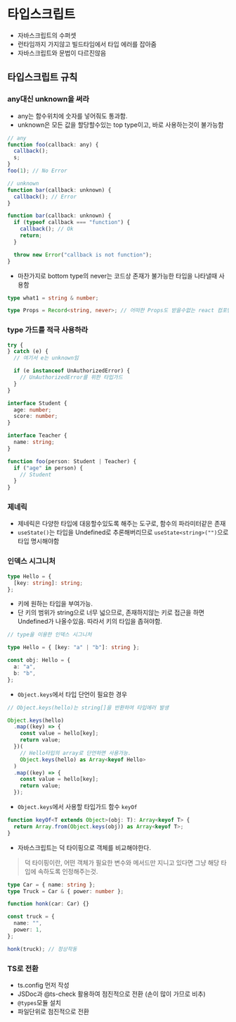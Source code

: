 # 타입스크립트

- 자바스크립트의 수퍼셋
- 런타임까지 가지않고 빌드타임에서 타입 에러를 잡아줌
- 자바스크립트와 문법이 다르진않음

## 타입스크립트 규칙

### any대신 unknown을 써라

- any는 함수위치에 숫자를 넣어줘도 통과함.
- unknown은 모든 값을 할당할수있는 top type이고, 바로 사용하는것이 불가능함

```js
// any
function foo(callback: any) {
  callback();
  s;
}
foo(1); // No Error

// unknown
function bar(callback: unknown) {
  callback(); // Error
}

function bar(callback: unknown) {
  if (typeof callback === "function") {
    callback(); // Ok
    return;
  }

  throw new Error("callback is not function");
}
```

- 마찬가지로 bottom type의 never는 코드상 존재가 불가능한 타입을 나타낼때 사용함

```ts
type what1 = string & number;

type Props = Record<string, never>; // 어떠한 Props도 받을수없는 react 컴포넌트에 사용
```

### type 가드를 적극 사용하라

```js
try {
} catch (e) {
  // 여기서 e는 unknown임

  if (e instanceof UnAuthorizedError) {
    // UnAuthorizedError를 위한 타입가드
  }
}
```

```ts
interface Student {
  age: number;
  score: number;
}

interface Teacher {
  name: string;
}

function foo(person: Student | Teacher) {
  if ("age" in person) {
    // Student
  }
}
```

### 제네릭

- 제네릭은 다양한 타입에 대응할수있도록 해주는 도구로, 함수의 파라미터같은 존재
- `useState()`는 타입을 Undefined로 추론해버리므로 `useState<string>("")`으로 타입 명시해야함

### 인덱스 시그니처

```ts
type Hello = {
  [key: string]: string;
};
```

- 키에 원하는 타입을 부여가능.
- 단 키의 범위가 string으로 너무 넓으므로, 존재하지않는 키로 접근을 하면 Undefined가 나올수있음. 따라서 키의 타입을 좁혀야함.

```ts
// type을 이용한 인덱스 시그니처

type Hello = { [key: "a" | "b"]: string };

const obj: Hello = {
  a: "a",
  b: "b",
};
```

- `Object.keys`에서 타입 단언이 필요한 경우

```ts
// Object.keys(hello)는 string[]을 반환하여 타입에러 발생

Object.keys(hello)
  .map((key) => {
    const value = hello[key];
    return value;
  })(
    // Hello타입의 array로 단언하면 사용가능.
    Object.keys(hello) as Array<keyof Hello>
  )
  .map((key) => {
    const value = hello[key];
    return value;
  });
```

- `Object.keys`에서 사용할 타입가드 함수 `keyOf`

```ts
function keyOf<T extends Object>(obj: T): Array<keyof T> {
  return Array.from(Object.keys(obj)) as Array<keyof T>;
}
```

- 자바스크립트는 덕 타이핑으로 객체를 비교해야한다.

> 덕 타이핑이란, 어떤 객체가 필요한 변수와 메서드만 지니고 있다면 그냥 해당 타입에 속하도록 인정해주는것.

```ts
type Car = { name: string };
type Truck = Car & { power: number };

function honk(car: Car) {}

const truck = {
  name: "",
  power: 1,
};

honk(truck); // 정상작동
```

### TS로 전환

- ts.config 먼저 작성
- JSDoc과 @ts-check 활용하여 점진적으로 전환 (손이 많이 가므로 비추)
- `@types`모듈 설치
- 파일단위로 점진적으로 전환
